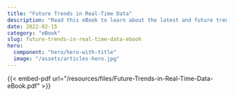 ```yaml
---
title: "Future Trends in Real-Time Data"
description: "Read this eBook to learn about the latest and future trends in real-time data."
date: 2022-02-15
category: "eBook"
slug: future-trends-in-real-time-data-ebook
hero:
  component: "hero/hero-with-title"
  image: "/assets/articles-hero.jpg"
---
```


{{< embed-pdf url="/resources/files/Future-Trends-in-Real-Time-Data-eBook.pdf" >}}